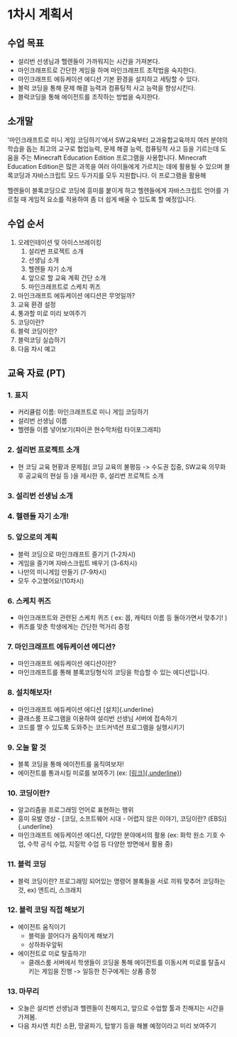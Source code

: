 # 1차시 계획서

## 수업 목표

* 설리번 선생님과 헬렌들이 가까워지는 시간을 가져본다.
* 마인크래프트로 간단한 게임을 하며 마인크래프트 조작법을 숙지한다.
* 마인크래프트 에듀케이션 에디션 기본 환경을 설치하고 세팅할 수 있다.
* 블럭 코딩을 통해 문제 해결 능력과 컴퓨팅적 사고 능력을 향상시킨다.
* 블럭코딩을 통해 에이전트를 조작하는 방법을 숙지한다.

## 소개말

'마인크래프트로 미니 게임 코딩하기'에서 SW교육부터 교과융합교육까지 여러 분야의 학습을 돕는 최고의 교구로 협업능력, 문제 해결 능력, 컴퓨팅적 사고 등을 기르는데 도움을 주는 Minecraft Education Edition 프로그램을 사용합니다. Minecraft Education Edition은 많은 과목을 여러 아이들에게 가르치는 데에 활용될 수 있으며 블록코딩과 자바스크립트 모드 두가지를 모두 지원합니다. 이 프로그램을 활용해

헬렌들이 블록코딩으로 코딩에 흥미를 붙이게 하고 헬렌들에게 자바스크립트 언어를 가르칠 때 게임적 요소를 적용하여 좀 더 쉽게 배울 수 있도록 할 예정입니다.

## 수업 순서

1. 오레인테이션 및 아이스브레이킹
   1. 설리번 프로젝트 소개
   2. 선생님 소개
   3. 헬렌들 자기 소개
   4. 앞으로 할 교육 계획 간단 소개
   5. 마인크래프트로 스케치 퀴즈
2. 마인크래프트 에듀케이션 에디션은 무엇일까?
3. 교육 환경 설정
4. 통과할 미로 미리 보여주기
5. 코딩이란?
6. 블럭 코딩이란?
7. 블럭코딩 실습하기
8. 다음 차시 예고

## 교육 자료 (PT)

### 1. 표지

* 커리큘럼 이름: 마인크래프트로 미니 게임 코딩하기
* 설리번 선생님 이름
* 헬렌들 이름 넣어보기(파이콘 현수막처럼 타이포그래피)

### 2. 설리번 프로젝트 소개

* 현 코딩 교육 현황과 문제점( 코딩 교육의 불평등 -\> 수도권 집중, SW교육 의무화 후 공교육의 현실 등 )을 제시한 후, 설리번 프로젝트 소개

### 3. 설리번 선생님 소개

### 4. 헬렌들 자기 소개!

### 5. 앞으로의 계획

* 블럭 코딩으로 마인크래프트 즐기기 (1-2차시)
* 게임을 즐기며 자바스크립트 배우기 (3-6차시)
* 나만의 미니게임 만들기 (7-9차시)
* 모두 수고했어요!(10차시)

### 6. 스케치 퀴즈

* 마인크래프트와 관련된 스케치 퀴즈 ( ex: 몹, 캐릭터 이름 등 돌아가면서 맞추기! )
* 퀴즈를 맞춘 학생에게는 간단한 먹거리 증정

### 7. 마인크래프트 에듀케이션 에디션?

* 마인크래프트 에듀케이션 에디션이란?
* 마인크래프트를 통해 블록코딩형식의 코딩을 학습할 수 있는 에디션입니다.

### 8. 설치해보자!

* 마인크래프트 에듀케이션 에디션 [설치]{.underline}
* 클래스룸 프로그램을 이용하여 설리번 선생님 서버에 접속하기
* 코드를 짤 수 있도록 도와주는 코드커넥션 프로그램을 실행시키기

### 9. 오늘 할 것

* 블록 코딩을 통해 에이전트를 움직여보자!
* 에이전트를 통과시킬 미로를 보여주기 (ex: [[링크]{.underline}](https://fiverr-res.cloudinary.com/images/t_main1,q_auto,f_auto/gigs/2405970/original/Maze1080/built-you-a-50x50-minecraft-maze.jpeg))

### 10. 코딩이란?

* 알고리즘을 프로그래밍 언어로 표현하는 행위
* 흥미 유발 영상 - [코딩, 소프트웨어 시대 - 어렵지 않은 이야기, 코딩이란? (EBS)]{.underline}
* 마인크래프트 에듀케이션 에디션, 다양한 분야에서의 활용 (ex: 화학 원소 기호 수업, 수학 공식 수업, 지질학 수업 등 다양한 방면에서 활용 중)

### 11. 블럭 코딩

* 블럭 코딩이란? 프로그래밍 되어있는 명령어 블록들을 서로 끼워 맞추어 코딩하는 것, ex) 엔트리, 스크래치

### 12. 블럭 코딩 직접 해보기

* 에이전트 움직이기
  * 블럭을 끌어다가 움직이게 해보기
  * 상하좌우앞뒤
* 에이전트로 미로 탈출하기!
  * 클래스룸 서버에서 학생들이 코딩을 통해 에이전트를 이동시켜 미로를 탈출시키는 게임을 진행 -\> 일등한 친구에게는 상품 증정

### 13. 마무리

* 오늘은 설리번 선생님과 헬렌들이 친해지고, 앞으로 수업할 툴과 친해지는 시간을 가져봄.
* 다음 차시엔 치킨 소환, 땅굴파기, 탑쌓기 등을 해볼 예정이라고 미리 보여주기